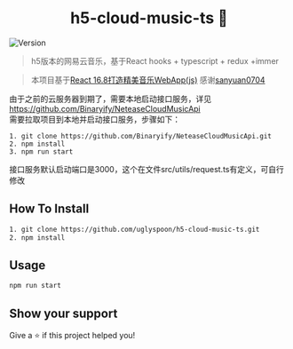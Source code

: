 <h1 align="center"> h5-cloud-music-ts 👋</h1>
<p>
  <img alt="Version" src="https://img.shields.io/badge/version-0.1.0-blue.svg?cacheSeconds=2592000" />
</p>

> h5版本的网易云音乐，基于React hooks + typescript + redux +immer

> 本项目基于[React 16.8打造精美音乐WebApp(js)](https://github.com/sanyuan0704/react-cloud-music)
> 感谢[sanyuan0704](https://github.com/sanyuan0704)

由于之前的云服务器到期了，需要本地启动接口服务，详见
https://github.com/Binaryify/NeteaseCloudMusicApi  
需要拉取项目到本地并启动接口服务，步骤如下：
```
1. git clone https://github.com/Binaryify/NeteaseCloudMusicApi.git
2. npm install 
3. npm run start

```
接口服务默认启动端口是3000，这个在文件src/utils/request.ts有定义，可自行修改

## How To Install 

```sh
1. git clone https://github.com/uglyspoon/h5-cloud-music-ts.git
2. npm install 

```

## Usage

```sh
npm run start
```

## Show your support

Give a ⭐️ if this project helped you!
